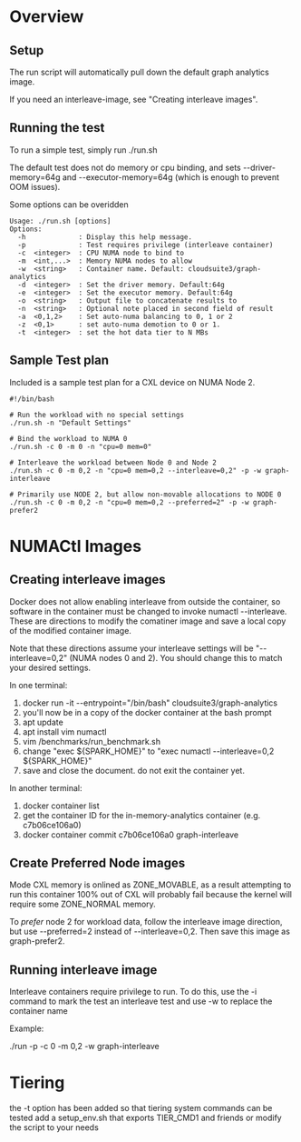 # Overview

## Setup

The run script will automatically pull down the default graph analytics image.

If you need an interleave-image, see "Creating interleave images".

## Running the test

To run a simple test, simply run ./run.sh

The default test does not do memory or cpu binding, and sets --driver-memory=64g and --executor-memory=64g (which is enough to prevent OOM issues).

Some options can be overidden

```
Usage: ./run.sh [options]
Options:
  -h             : Display this help message.
  -p             : Test requires privilege (interleave container)
  -c  <integer>  : CPU NUMA node to bind to
  -m  <int,...>  : Memory NUMA nodes to allow
  -w  <string>   : Container name. Default: cloudsuite3/graph-analytics
  -d  <integer>  : Set the driver memory. Default:64g
  -e  <integer>  : Set the executor memory. Default:64g
  -o  <string>   : Output file to concatenate results to
  -n  <string>   : Optional note placed in second field of result
  -a  <0,1,2>    : Set auto-numa balancing to 0, 1 or 2
  -z  <0,1>      : set auto-numa demotion to 0 or 1.
  -t  <integer>  : set the hot data tier to N MBs
```

## Sample Test plan

Included is a sample test plan for a CXL device on NUMA Node 2.
```
#!/bin/bash

# Run the workload with no special settings
./run.sh -n "Default Settings"

# Bind the workload to NUMA 0
./run.sh -c 0 -m 0 -n "cpu=0 mem=0"

# Interleave the workload between Node 0 and Node 2
./run.sh -c 0 -m 0,2 -n "cpu=0 mem=0,2 --interleave=0,2" -p -w graph-interleave

# Primarily use NODE 2, but allow non-movable allocations to NODE 0
./run.sh -c 0 -m 0,2 -n "cpu=0 mem=0,2 --preferred=2" -p -w graph-prefer2
```

# NUMACtl Images 

## Creating interleave images

Docker does not allow enabling interleave from outside the container, so software in the container must be changed to invoke numactl --interleave.  These are directions to modify the comatiner image and save a local copy of the modified container image.

Note that these directions assume your interleave settings will be "--interleave=0,2" (NUMA nodes 0 and 2).  You should change this to match your desired settings.

In one terminal:
1. docker run -it --entrypoint="/bin/bash" cloudsuite3/graph-analytics
2. you'll now be in a copy of the docker container at the bash prompt
3. apt update
4. apt install vim numactl
5. vim /benchmarks/run\_benchmark.sh
6. change "exec ${SPARK\_HOME}" to "exec numactl --interleave=0,2 ${SPARK\_HOME}"
7. save and close the document.  do not exit the container yet.

In another terminal:
1. docker container list
2. get the container ID for the in-memory-analytics container (e.g. c7b06ce106a0)
3. docker container commit c7b06ce106a0 graph-interleave

## Create Preferred Node images

Mode CXL memory is onlined as ZONE\_MOVABLE, as a result attempting to run this container 100% out of CXL will probably fail because the kernel will require some ZONE\_NORMAL memory.

To *prefer* node 2 for workload data, follow the interleave image direction, but use --preferred=2 instead of --interleave=0,2.  Then save this image as graph-prefer2.

## Running interleave image

Interleave containers require privilege to run.  To do this, use the -i command to mark the test an interleave test and use -w to replace the container name

Example:

./run -p -c 0 -m 0,2 -w graph-interleave

# Tiering

the -t option has been added so that tiering system commands can be tested
add a setup\_env.sh that exports TIER\_CMD1 and friends or modify the script to your needs
